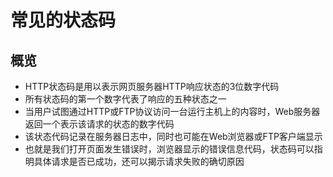 # 常见的状态码
## 概览
* HTTP状态码是用以表示网页服务器HTTP响应状态的3位数字代码
* 所有状态码的第一个数字代表了响应的五种状态之一
* 当用户试图通过HTTP或FTP协议访问一台运行主机上的内容时，Web服务器返回一个表示该请求的状态的数字代码
* 该状态代码记录在服务器日志中，同时也可能在Web浏览器或FTP客户端显示
* 也就是我们打开页面发生错误时，浏览器显示的错误信息代码，状态码可以指明具体请求是否已成功，还可以揭示请求失败的确切原因
